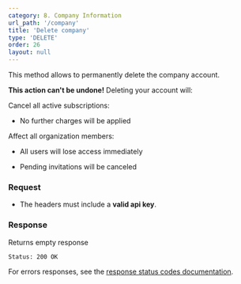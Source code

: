 ```yaml
---
category: 8. Company Information
url_path: '/company'
title: 'Delete company'
type: 'DELETE'
order: 26
layout: null
---
```


This method allows to permanently delete the company account.

**This action can't be undone!** Deleting your account will:

Cancel all active subscriptions:

* No further charges will be applied

Affect all organization members:

* All users will lose access immediately

* Pending invitations will be canceled

### Request

* The headers must include a **valid api key**.

### Response

Returns empty response

```Status: 200 OK```

For errors responses, see the [response status codes documentation](#/response-status-codes).
